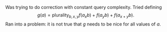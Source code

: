 Was trying to do correction with constant query complexity. 
Tried defining
$$
g(a)=\text{plurality}_{b,x,y} f(a_xb)+f(a_yb)+f(a_{x+y}b).
$$
Ran into a problem: it is not true that $g$ needs to be nice for all values of $a$. 